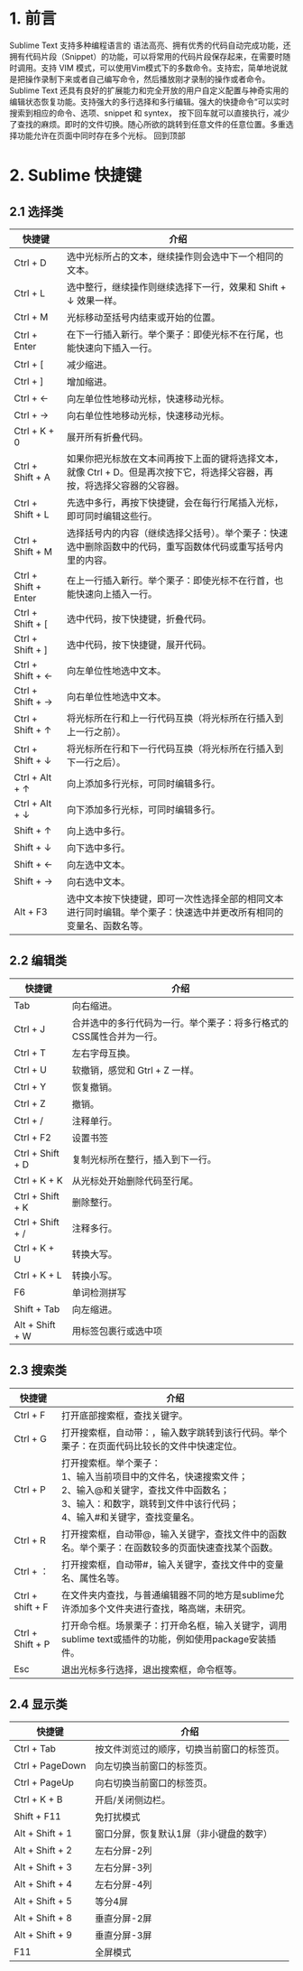 # 1. 前言

Sublime Text 支持多种编程语言的 语法高亮、拥有优秀的代码自动完成功能，还拥有代码片段（Snippet）的功能，可以将常用的代码片段保存起来，在需要时随时调用。支持 VIM
模式，可以使用Vim模式下的多数命令。支持宏，简单地说就是把操作录制下来或者自己编写命令，然后播放刚才录制的操作或者命令。 Sublime Text
还具有良好的扩展能力和完全开放的用户自定义配置与神奇实用的编辑状态恢复功能。支持强大的多行选择和多行编辑。强大的快捷命令“可以实时搜索到相应的命令、选项、snippet 和 syntex，
按下回车就可以直接执行，减少了查找的麻烦。即时的文件切换。随心所欲的跳转到任意文件的任意位置。多重选择功能允许在页面中同时存在多个光标。 回到顶部

# 2. Sublime 快捷键

## 2.1 选择类

| 快捷键 | 介绍 |
| --- | --- |
| Ctrl + D | 选中光标所占的文本，继续操作则会选中下一个相同的文本。 |
| Ctrl + L | 选中整行，继续操作则继续选择下一行，效果和 Shift + ↓ 效果一样。 |
| Ctrl + M | 光标移动至括号内结束或开始的位置。 |
| Ctrl + Enter | 在下一行插入新行。举个栗子：即使光标不在行尾，也能快速向下插入一行。 |
| Ctrl + [ | 减少缩进。 |
| Ctrl + ] | 增加缩进。 |
| Ctrl + ← | 向左单位性地移动光标，快速移动光标。 |
| Ctrl + → | 向右单位性地移动光标，快速移动光标。 |
| Ctrl + K + 0 | 展开所有折叠代码。 |
| Ctrl + Shift + A | 如果你把光标放在文本间再按下上面的键将选择文本，就像 Ctrl + D。但是再次按下它，将选择父容器，再按，将选择父容器的父容器。 |
| Ctrl + Shift + L | 先选中多行，再按下快捷键，会在每行行尾插入光标，即可同时编辑这些行。 |
| Ctrl + Shift + M | 选择括号内的内容（继续选择父括号）。举个栗子：快速选中删除函数中的代码，重写函数体代码或重写括号内里的内容。 |
| Ctrl + Shift + Enter | 在上一行插入新行。举个栗子：即使光标不在行首，也能快速向上插入一行。 |
| Ctrl + Shift + [ | 选中代码，按下快捷键，折叠代码。 |
| Ctrl + Shift + ] | 选中代码，按下快捷键，展开代码。 |
| Ctrl + Shift + ← | 向左单位性地选中文本。 |
| Ctrl + Shift + → | 向右单位性地选中文本。 |
| Ctrl + Shift + ↑ | 将光标所在行和上一行代码互换（将光标所在行插入到上一行之前）。 |
| Ctrl + Shift + ↓ | 将光标所在行和下一行代码互换（将光标所在行插入到下一行之后）。 |
| Ctrl + Alt + ↑ | 向上添加多行光标，可同时编辑多行。 |
| Ctrl + Alt + ↓ | 向下添加多行光标，可同时编辑多行。 |
| Shift + ↑ | 向上选中多行。 |
| Shift + ↓ | 向下选中多行。 |
| Shift + ← | 向左选中文本。 |
| Shift + → | 向右选中文本。 |
| Alt + F3 | 选中文本按下快捷键，即可一次性选择全部的相同文本进行同时编辑。举个栗子：快速选中并更改所有相同的变量名、函数名等。 |

## 2.2 编辑类

| 快捷键 | 介绍 |
| --- | --- |
| Tab | 向右缩进。 |
| Ctrl + J | 合并选中的多行代码为一行。举个栗子：将多行格式的CSS属性合并为一行。 |
| Ctrl + T | 左右字母互换。 |
| Ctrl + U | 软撤销，感觉和 Gtrl + Z 一样。 |
| Ctrl + Y | 恢复撤销。 |
| Ctrl + Z | 撤销。 |
| Ctrl + / | 注释单行。 |
| Ctrl + F2 | 设置书签 |
| Ctrl + Shift + D | 复制光标所在整行，插入到下一行。 |
| Ctrl + K + K | 从光标处开始删除代码至行尾。 |
| Ctrl + Shift + K | 删除整行。 |
| Ctrl + Shift + / | 注释多行。 |
| Ctrl + K + U | 转换大写。 |
| Ctrl + K + L | 转换小写。 |
| F6 | 单词检测拼写 |
| Shift + Tab | 向左缩进。 |
| Alt + Shift + W | 用标签包裹行或选中项 |

## 2.3 搜索类

| 快捷键 | 介绍 |
| --- | --- |
| Ctrl + F | 打开底部搜索框，查找关键字。 |
| Ctrl + G | 打开搜索框，自动带：，输入数字跳转到该行代码。举个栗子：在页面代码比较长的文件中快速定位。 |
| Ctrl + P | 打开搜索框。举个栗子：<br> 1、输入当前项目中的文件名，快速搜索文件；<br> 2、输入@和关键字，查找文件中函数名；<br> 3、输入：和数字，跳转到文件中该行代码；<br> 4、输入#和关键字，查找变量名。 |
| Ctrl + R | 打开搜索框，自动带@，输入关键字，查找文件中的函数名。举个栗子：在函数较多的页面快速查找某个函数。 |
| Ctrl + ： | 打开搜索框，自动带#，输入关键字，查找文件中的变量名、属性名等。 |
| Ctrl + shift + F | 在文件夹内查找，与普通编辑器不同的地方是sublime允许添加多个文件夹进行查找，略高端，未研究。 |
| Ctrl + Shift + P | 打开命令框。场景栗子：打开命名框，输入关键字，调用sublime text或插件的功能，例如使用package安装插件。 |
| Esc | 退出光标多行选择，退出搜索框，命令框等。 |

## 2.4 显示类

| 快捷键 | 介绍 |
| --- | --- |
| Ctrl + Tab | 按文件浏览过的顺序，切换当前窗口的标签页。 |
| Ctrl + PageDown | 向左切换当前窗口的标签页。 |
| Ctrl + PageUp | 向右切换当前窗口的标签页。 |
| Ctrl + K + B | 开启/关闭侧边栏。 |
| Shift + F11 | 免打扰模式 |
| Alt + Shift + 1 | 窗口分屏，恢复默认1屏（非小键盘的数字） |
| Alt + Shift + 2 | 左右分屏-2列 |
| Alt + Shift + 3 | 左右分屏-3列 |
| Alt + Shift + 4 | 左右分屏-4列 |
| Alt + Shift + 5 | 等分4屏 |
| Alt + Shift + 8 | 垂直分屏-2屏 |
| Alt + Shift + 9 | 垂直分屏-3屏 |
| F11 | 全屏模式 |



